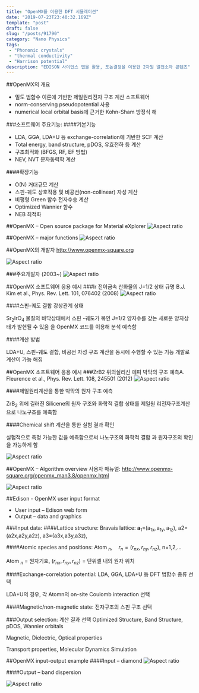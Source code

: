 ```yaml
---
title: "OpenMX를 이용한 DFT 시뮬레이션"
date: "2019-07-23T23:40:32.169Z"
template: "post"
draft: false
slug: "/posts/91790"
category: "Nano Physics"
tags: 
 - "Phononic crystals"
 - "thermal conductivity"
 - "Harrison potential"
description: "EDISON 사이언스 앱을 활용, 포논결정을 이용한 2차원 열전소자 콘텐츠"
---
```


##OpenMX의 개요
- 밀도 범함수 이론에 기반한 제일원리전자 구조 계산 소프트웨어 
- norm-conserving pseudopotential 사용
- numerical local orbital basis에 근거한 Kohn-Sham 방정식 해

###소프트웨어 주요기능: 
####기본기능
- LDA, GGA, LDA+U 등 exchange-correlation에 기반한 SCF 계산 
- Total energy, band structure, pDOS, 유효전하 등 계산
- 구조최적화 (BFGS, RF, EF 방법)
- NEV, NVT 분자동력학 계산

####확장기능
- O(N) 거대규모 계산
- 스핀-궤도 상호작용 및 비공선(non-collinear) 자성 계산 
- 비평형 Green 함수 전자수송 계산
- Optimized Wannier 함수
- NEB 최적화

##OpenMX – Open source package for Material eXplorer
![Aspect ratio](/media/POST/9179/0.jpg)

##OpenMX – major functions
![Aspect ratio](/media/POST/9179/1.jpg)

##OpenMX의 개발자
http://www.openmx-square.org

![Aspect ratio](/media/POST/9179/2.jpg)

###주요개발자 (2003~)
![Aspect ratio](/media/POST/9179/3.jpg)

##OpenMX 소프트웨어 응용 예시
###Ir 전이금속 산화물의 J=1/2 상태 규명 B.J. Kim et al., Phys. Rev. Lett. 101, 076402 (2008)
![Aspect ratio](/media/POST/9179/4.jpg)

####스핀-궤도 결합 강상관계 상태

$\mathrm{Sr}_{2} \mathrm{IrO}_{4}$ 물질의 바닥상태에서 스핀 -궤도가 묶인 J=1/2 양자수를 갖는 새로운 양자상태가 발현될 수 있음 을 OpenMX 코드를 이용해 분석 예측함

####계산 방법

LDA+U, 스핀-궤도 결합, 비공선 자성 구조 계산을 동시에 수행할 수 있는 기능 개발로 계산이 가능 해짐


##OpenMX 소프트웨어 응용 예시
###ZrB2 위의실리신 에피 박막의 구조 예측A. Fleurence et al., Phys. Rev. Lett. 108, 245501 (2012)
![Aspect ratio](/media/POST/9179/5.jpg)

####제일원리계산을 통한 박막의 원자 구조 예측

$\mathrm{ZrB}_{2}$ 위에 길러진 Silicene의 원자 구조와 화학적 결합 상태를 제일원 리전자구조계산으로 나노구조를 예측함

####Chemical shift 계산을 통한 실험 결과 확인

실험적으로 측정 가능한 값을 예측함으로써 나노구조의 화학적 결합 과 원자구조의 확인을 가능하게 함

![Aspect ratio](/media/POST/9179/6.jpg)


##OpenMX – Algorithm overview
사용자 매뉴얼: http://www.openmx-square.org/openmx_man3.8/openmx.html

![Aspect ratio](/media/POST/9179/7.jpg)

##Edison - OpenMX user input format
- User input – Edison web form 
- Output – data and graphics

###Input data:
####Lattice structure: Bravais lattice:
$\mathbf{a}_{1}$=($\mathrm{a}_{1 \mathrm{x}}, \mathrm{a}_{1 \mathrm{y}}, \mathrm{a}_{1 \mathrm{z}}$), a2=(a2x,a2y,a2z), a3=(a3x,a3y,a3z),

####Atomic species and positions:
Atom $_{n}, \quad r_{n}=\left(r_{n x}, r_{n y}, r_{n z}\right)$, n=1,2,...

Atom $_{n}$ = 원자기호, $\left(r_{n x}, r_{n y}, r_{n z}\right)$ = 단위셀 내의 원자 위치

####Exchange-correlation potential:
LDA, GGA, LDA+U 등 DFT 범함수 종류 선택

LDA+U의 경우, 각 Atomn의 on-site Coulomb interaction 선택

####Magnetic/non-magnetic state:
전자구조의 스핀 구조 선택 

###Output selection: 계산 결과 선택
Optimized Structure, Band Structure, pDOS, Wannier orbitals

Magnetic, Dielectric, Optical properties

Transport properties, Molecular Dynamics Simulation


##OpenMX input-output example
####Input – diamond 
![Aspect ratio](/media/POST/9179/9.jpg)

####Output – band dispersion

![Aspect ratio](/media/POST/9179/10.jpg)
